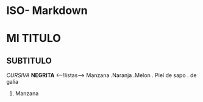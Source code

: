 # ISO- Markdown
# MI TITULO
## SUBTITULO
<!-- FORMATOS-->
*CURSIVA*
**NEGRITA**
<--!listas-->
Manzana
.Naranja
.Melon
  . Piel de sapo
  . de galia
  1. Manzana
